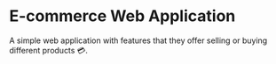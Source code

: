 # E-commerce Web Application

A simple web application with features that they offer selling or buying different products 💳.
